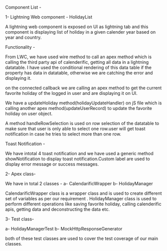 Component List - 

1- Lightning Web component - HolidayList

A lightning web component is exposed on UI as lightning tab and this component is displaying list of holiday in a given calender year based on year and country.


Functionality - 

From LWC, we have used wire method to call an apex method which is calling the third party api of calenderific, getting all data in a lightning datatable.
I have used the conditional rendering of this data table if the property has data in datatable, otherwise we are catching the error and displaying it.

on the connected callback we are calling an apex method to get the current favorite holiday of the logged in user and are displaying it on UI.

We have a updateHoliday method(holidayUpdateHandler) on jS file which is calling another apex method(updateUserRecord) to update the favorite holiday on user object.

A method handleRowSelection is used on row selection of the datatable to make sure that user is only able to select one row.user will get toast notification in case he tries to select more than one row.


Toast Notification - 

We have intotal 4 toast notification and we have used a generic method showNotification to display toast notification.Custom label are used to display error message or success messages.



2- Apex class-

We have in total 2 classes -
 a- CalendarificWrapper
 b- HolidayManager
 
 CalendarificWrapper class is a wrapper class and is used to create different set of variables as per our requirement .
 HolidayManager class is used to perform different operations like saving favorite holiday, calling calenderific apis, getting data and deconstructing the data etc.
 
 
 3- Test class-
 
 a- HolidayManagerTest
 b- MockHttpResponseGenerator
 
 both of these test classes are used to cover the test coverage of our main classes.
